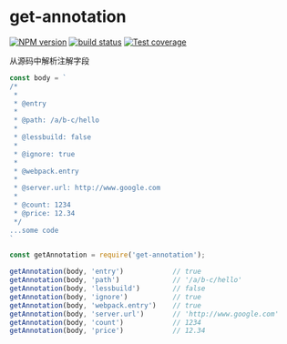 # get-annotation


[![NPM version][npm-image]][npm-url]
[![build status][travis-image]][travis-url]
[![Test coverage][coveralls-image]][coveralls-url]


从源码中解析注解字段


```js
const body = `
/*
 *
 * @entry
 *
 * @path: /a/b-c/hello
 *
 * @lessbuild: false
 *
 * @ignore: true
 *
 * @webpack.entry
 *
 * @server.url: http://www.google.com
 *
 * @count: 1234
 * @price: 12.34
 */
...some code
`

const getAnnotation = require('get-annotation');

getAnnotation(body, 'entry')            // true
getAnnotation(body, 'path')             // '/a/b-c/hello'
getAnnotation(body, 'lessbuild')        // false
getAnnotation(body, 'ignore')           // true
getAnnotation(body, 'webpack.entry')    // true
getAnnotation(body, 'server.url')       // 'http://www.google.com'
getAnnotation(body, 'count')            // 1234
getAnnotation(body, 'price')            // 12.34
```

[npm-image]: https://img.shields.io/npm/v/get-annotation.svg?style=flat-square
[npm-url]: https://www.npmjs.com/package/get-annotation
[travis-image]: https://img.shields.io/travis/bencode/get-annotation/master.svg?style=flat-square
[travis-url]: https://travis-ci.org/bencode/get-annotation
[coveralls-image]: https://img.shields.io/codecov/c/github/bencode/get-annotation.svg?style=flat-square
[coveralls-url]: https://codecov.io/github/bencode/get-annotation?branch=master

